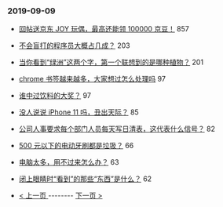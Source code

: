 ### 2019-09-09 
- [回帖送京东 JOY 玩偶，最高还能领 100000 京豆！](https://www.v2ex.com/t/599180) 857
- [不会盲打的程序员大概占几成？](https://www.v2ex.com/t/599097) 203
- [当你看到“绿洲”这两个字，第一个联想到的是哪种植物？](https://www.v2ex.com/t/599132) 201
- [chrome 书签越来越多，大家想过怎么处理吗](https://www.v2ex.com/t/599124) 97
- [谁中过饮料的大奖？](https://www.v2ex.com/t/599188) 97
- [没人说说 iPhone 11 吗，丑出天际？](https://www.v2ex.com/t/599304) 85
- [公司人事要求每个部门人员每天写日清表，这代表什么信号？](https://www.v2ex.com/t/599092) 82
- [500 元以下的电动牙刷都是垃圾？](https://www.v2ex.com/t/599260) 66
- [电脑太多，用不过来怎么办？](https://www.v2ex.com/t/599123) 63
- [闭上眼睛时“看到”的那些“东西”是什么？](https://www.v2ex.com/t/599311) 62 

- [ < 上一页 ](https://github.com/able8/v2ex-hot-record/blob/master/2019-09-08.md) -------- [ 下一页 > ](https://github.com/able8/v2ex-hot-record/blob/master/2019-09-10.md)